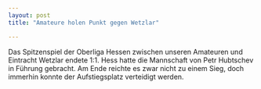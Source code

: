 ```yaml
---
layout: post
title: "Amateure holen Punkt gegen Wetzlar"

---
```


Das Spitzenspiel der Oberliga Hessen zwischen unseren Amateuren und Eintracht Wetzlar endete 1:1. Hess hatte die Mannschaft von Petr Hubtschev in Führung gebracht. Am Ende reichte es zwar nicht zu einem Sieg, doch immerhin konnte der Aufstiegsplatz verteidigt werden.


